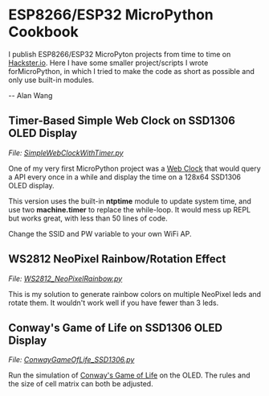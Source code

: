 # ESP8266/ESP32 MicroPython Cookbook

I publish ESP8266/ESP32 MicroPyton projects from time to time on [Hackster.io](https://www.hackster.io/alankrantas). Here I have some smaller project/scripts I wrote forMicroPython, in which I tried to make the code as short as possible and only use built-in modules.

-- Alan Wang

## Timer-Based Simple Web Clock on SSD1306 OLED Display

<i>File: [SimpleWebClockWithTimer.py](https://github.com/alankrantas/esp8266-micropython-cookbook/blob/master/SimpleWebClockWithTimer.py)</i>

One of my very first MicroPython project was a [Web Clock](https://www.hackster.io/alankrantas/very-simple-micropython-esp8266-esp-12-web-clock-3c5c6f) that would query a API every once in a while and display the time on a 128x64 SSD1306 OLED display.

This version uses the built-in <b>ntptime</b> module to update system time, and use two <b>machine.timer</b> to replace the while-loop. It would mess up REPL but works great, with less than 50 lines of code.

Change the SSID and PW variable to your own WiFi AP.

## WS2812 NeoPixel Rainbow/Rotation Effect

<i>File: [WS2812_NeoPixelRainbow.py](https://github.com/alankrantas/esp8266-micropython-cookbook/blob/master/WS2812_NeoPixelRainbow.py)</i>

This is my solution to generate rainbow colors on multiple NeoPixel leds and rotate them. It wouldn't work well if you have fewer than 3 leds.

## Conway's Game of Life on SSD1306 OLED Display

<i>File: [ConwayGameOfLife_SSD1306.py](https://github.com/alankrantas/esp8266-micropython-cookbook/blob/master/ConwayGameOfLife_SSD1306.py)</i>

Run the simulation of [Conway's Game of Life](https://en.wikipedia.org/wiki/Conway%27s_Game_of_Life) on the OLED. The rules and the size of cell matrix can both be adjusted.

